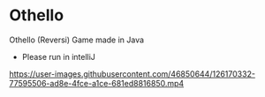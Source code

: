 # Othello

Othello (Reversi) Game made in Java

- Please run in intelliJ

https://user-images.githubusercontent.com/46850644/126170332-77595506-ad8e-4fce-a1ce-681ed8816850.mp4
